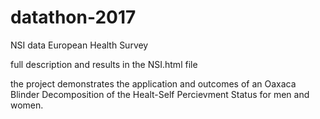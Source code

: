 # datathon-2017
NSI data European Health Survey

full description and results in the NSI.html file

the project demonstrates the application and outcomes of an Oaxaca Blinder Decomposition of the Healt-Self Percievment Status for men and women. 
